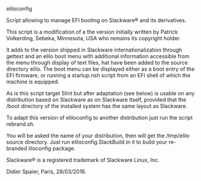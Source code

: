 eliloconfig

Script allowing to manage EFI booting on Slackware® and its derivatives.

This script is a modification of a the version initially written by Patrick Volkerding, Sebeka, Minnesota, USA who remains its copyright holder.

It adds to the version shipped in Slackware internationalization through gettext and an elilo boot menu with additional information accessible from the menu through display of text files, hat have been added to the source directory elilo. The boot menu can be displayed either as a boot entry of the EFI firmware, or running a startup.nsh script from an EFI shell of which the machine is equipped.

As is this script target Slint but after adaptation (see below) is usable on any distribution based on Slackware as on Slackware itself, provided that the /boot directory of the installed system has the same layout as Slackware.

To adapt this version of eliloconfig to another distribution just run the script rebrand.sh.

You will be asked the name of your distribution, then will get the /tmp/elilo source directory. Just run eliloconfig.SlackBuild in it to build your re-branded liloconfig package.

Slackware® is a registered trademark of Slackware Linux, Inc.

Didier Spaier, Paris, 28/03/2016. 
